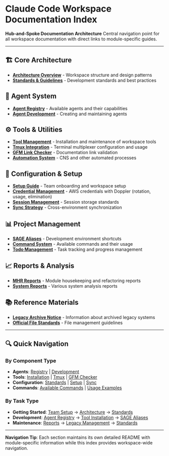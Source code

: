 # Claude Code Workspace Documentation Index

**Hub-and-Spoke Documentation Architecture**
Central navigation point for all workspace documentation with direct links to module-specific guides.

---

## **🏗️ Core Architecture**
- **[Architecture Overview](architecture/ARCHITECTURE.md)** - Workspace structure and design patterns
- **[Standards & Guidelines](standards/)** - Development standards and best practices

## **🤖 Agent System**
- **[Agent Registry](agents/AGENTS.md)** - Available agents and their capabilities
- **[Agent Development](agents/)** - Creating and maintaining agents

## **⚙️ Tools & Utilities**
- **[Tool Management](../install-all-tools)** - Installation and maintenance of workspace tools
- **[Tmux Integration](../tmux/docs/README.md)** - Terminal multiplexer configuration and usage
- **[GFM Link Checker](../gfm-link-checker/)** - Documentation link validation
- **[Automation System](../automation/)** - CNS and other automated processes

## **🔧 Configuration & Setup**
- **[Setup Guide](setup/TEAM_SETUP.md)** - Team onboarding and workspace setup
- **[Credential Management](setup/aws-credentials-doppler.md)** - AWS credentials with Doppler (rotation, usage, elimination)
- **[Session Management](standards/CLAUDE_SESSION_STORAGE_STANDARD.md)** - Session storage standards
- **[Sync Strategy](sync/claude-code-sync-strategy.md)** - Cross-environment synchronization

## **📊 Project Management**
- **[SAGE Aliases](../sage-aliases/)** - Development environment shortcuts
- **[Command System](commands/commands.md)** - Available commands and their usage
- **[Todo Management](../todos/)** - Task tracking and progress management

## **📈 Reports & Analysis**
- **[MHR Reports](reports/MHR_SAGE_SYNC_REPORT.md)** - Module housekeeping and refactoring reports
- **[System Reports](reports/)** - Various system analysis reports

## **📚 Reference Materials**
- **[Legacy Archive Notice](../LEGACY_ARCHIVE_NOTICE.md)** - Information about archived legacy systems
- **[Official File Standards](standards/CLAUDE_CODE_OFFICIAL_FILES.md)** - File management guidelines

---

## **🔍 Quick Navigation**

### By Component Type
- **Agents**: [Registry](agents/AGENTS.md) | [Development](agents/)
- **Tools**: [Installation](../install-all-tools) | [Tmux](../tmux/) | [GFM Checker](../gfm-link-checker/)
- **Configuration**: [Standards](standards/) | [Setup](setup/) | [Sync](sync/)
- **Commands**: [Available Commands](commands/commands.md) | [Usage Examples](commands/command-extensions.md)

### By Task Type
- **Getting Started**: [Team Setup](setup/TEAM_SETUP.md) → [Architecture](architecture/ARCHITECTURE.md) → [Standards](standards/)
- **Development**: [Agent Registry](agents/AGENTS.md) → [Tool Installation](../install-all-tools) → [SAGE Aliases](../sage-aliases/)
- **Maintenance**: [Reports](reports/) → [Legacy Management](../LEGACY_ARCHIVE_NOTICE.md) → [Standards](standards/)

---

**Navigation Tip**: Each section maintains its own detailed README with module-specific information while this index provides workspace-wide navigation.
